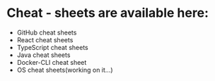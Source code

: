 # Cheat - sheets are available here:
- GitHub cheat sheets
- React cheat sheets
- TypeScript cheat sheets
- Java cheat sheets
- Docker-CLI cheat sheet
- OS cheat sheets(working on it...)
